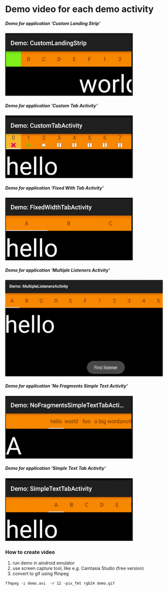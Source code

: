 
# Demo video for each demo activity

##### Demo for application 'Custom Landing Strip'

![Demo for application 'Custom Landing Strip'](/demo-videos/CustomLandingStrip.gif?raw=true)


##### Demo for application 'Custom Tab Activity'

![Demo for application 'CustomTabActivity](/demo-videos/CustomTabActivity.gif?raw=true)


##### Demo for application 'Fixed With Tab Activity'

![Demo for application 'Fixed With Tab Activity'](/demo-videos/FixedWithTabActivity.gif?raw=true)


##### Demo for application 'Multiple Listeners Activity'

![Demo for application 'Multiple Listeners Activity'](/demo-videos/MultipleListenersActivity.gif?raw=true)


##### Demo for application 'No Fragments Simple Text Activity'

![Demo for application 'No Fragments Simple Text Activity'](/demo-videos/NoFragmentsSimpleTextActivity.gif?raw=true)


##### Demo for application 'Simple Text Tab Activity'

![Demo for application 'Simple Text Tab Activity'](/demo-videos/SimpleTextTabActivity.gif?raw=true)


### How to create video

1. run demo in aindroid emulator
2. use screen capture tool, like e.g. Camtasia Studio (free version)
3. convert to gif using ffmpeg

```
ffmpeg -i demo.avi  -r 12 -pix_fmt rgb24 demo.gif
```